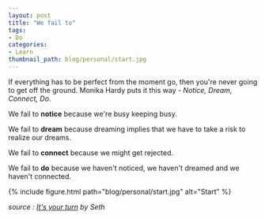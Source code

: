 ```yaml
---
layout: post
title: "We fail to"
tags:
- Do
categories:
- Learn
thumbnail_path: blog/personal/start.jpg
---
```


If everything has to be perfect from the moment go, then you're never going to get off the ground. Monika Hardy puts it this way - *Notice, Dream, Connect, Do*.

We fail to **notice** because we're busy keeping busy.

We fail to **dream** because dreaming implies that we have to take a risk to realize our dreams.

We fail to **connect** because we might get rejected.

We fail to **do** because we haven't noticed, we haven't dreamed and we haven't connected.

{% include figure.html path="blog/personal/start.jpg" alt="Start" %}

*source : [It's your turn](https://www.amazon.com/What-When-Your-Turn-Always/dp/1936719320/ref=sr_1_1) by Seth*